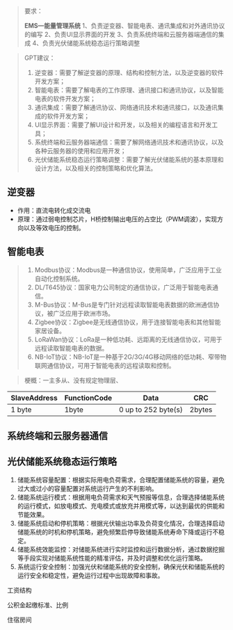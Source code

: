 > 要求：
>
> **EMS—能量管理系统**
> 1、负责逆变器、智能电表、通讯集成和对外通讯协议的编写
> 2、负责UI显示界面的开发
> 3、负责系统终端和云服务器端通信的集成
> 4、负责光伏储能系统稳态运行策略调整

> GPT建议：
>
> 1. 逆变器：需要了解逆变器的原理、结构和控制方法，以及逆变器的软件开发方案；
> 2. 智能电表：需要了解电表的工作原理、通讯接口和通讯协议，以及智能电表的软件开发方案；
> 3. 通讯集成：需要了解通讯协议、网络通讯技术和通讯接口，以及通讯集成的软件开发方案；
> 4. UI显示界面：需要了解UI设计和开发，以及相关的编程语言和开发工具；
> 5. 系统终端和云服务器端通信：需要了解网络通讯技术和通讯协议，以及各种云服务器的使用和应用开发；
> 6. 光伏储能系统稳态运行策略调整：需要了解光伏储能系统的基本原理和设计方法，以及相关的控制策略和优化算法。

## 逆变器

+ 作用：直流电转化成交流电
+ 原理：通过弱电控制芯片，H桥控制输出电压的占空比（PWM调波），实现方向以及等效电压的控制。

## 智能电表

> 1. Modbus协议：Modbus是一种通信协议，使用简单，广泛应用于工业自动化控制系统。
> 2. DL/T645协议：国家电力公司制定的通信协议，广泛用于智能电表通信。
> 3. M-Bus协议：M-Bus是专门针对远程读取智能电表数据的欧洲通信协议，被广泛应用于欧洲市场。
> 4. Zigbee协议：Zigbee是无线通信协议，用于连接智能电表和其他智能家居设备。
> 5. LoRaWan协议：LoRa是一种低功耗、远距离的无线通信协议，可用于远程读取智能电表的数据。
> 6. NB-IoT协议：NB-IoT是一种基于2G/3G/4G移动网络的低功耗、窄带物联网通信协议，可用于智能电表的远程读取和控制。

> 梗概：一主多从、没有规定物理层、

| SlaveAddress | FunctionCode | Data                | CRC    |
| ------------ | ------------ | ------------------- | ------ |
| 1 byte       | 1byte        | 0 up to 252 byte(s) | 2bytes |



## 系统终端和云服务器通信

## 光伏储能系统稳态运行策略

1. 储能系统容量配置：根据实际用电负荷需求，合理配置储能系统的容量，避免过大或过小的容量配置对系统运行产生的不利影响。
2. 储能系统运行模式：根据用电负荷需求和天气预报等信息，合理选择储能系统的运行模式，如放电模式、充电模式或放充并用模式等，以达到最优的供能和节能效果。
3. 储能系统启动和停机策略：根据光伏输出功率及负荷变化情况，合理选择启动储能系统的时机和停机策略，避免频繁启停导致储能系统寿命下降或运行不稳定。
4. 储能系统效能监控：对储能系统进行实时监控和运行数据分析，通过数据挖掘等手段实现对储能系统性能的精准评估，并及时调整和优化运行策略。
5. 系统运行安全控制：加强光伏和储能系统的安全控制，确保光伏和储能系统的运行安全和稳定性，避免运行过程中出现故障和事故。

工资结构

公积金起缴标准、比例

住宿房间


